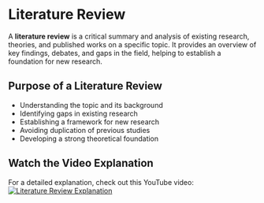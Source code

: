 # Literature Review

A **literature review** is a critical summary and analysis of existing research, theories, and published works on a specific topic. It provides an overview of key findings, debates, and gaps in the field, helping to establish a foundation for new research.

## Purpose of a Literature Review
- Understanding the topic and its background
- Identifying gaps in existing research
- Establishing a framework for new research
- Avoiding duplication of previous studies
- Developing a strong theoretical foundation

## Watch the Video Explanation
For a detailed explanation, check out this YouTube video:
[![Literature Review Explanation](https://img.youtube.com/vi/KkAnKGuX7fs/0.jpg)](https://www.youtube.com/watch?v=KkAnKGuX7fs) 
